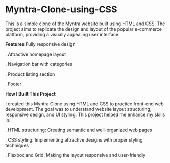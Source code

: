 # Myntra-Clone-using-CSS
This is a simple clone of the Myntra website built using HTML and CSS. The project aims to replicate the design and layout of the popular e-commerce platform, providing a visually appealing user interface.

**Features**
Fully responsive design

. Attractive homepage layout

. Navigation bar with categories

. Product listing section

. Footer

**How I Built This Project**

I created this Myntra Clone using HTML and CSS to practice front-end web development. The goal was to understand website layout structuring, responsive design, and UI styling. This project helped me enhance my skills in:

. HTML structuring: Creating semantic and well-organized web pages

. CSS styling: Implementing attractive designs with proper styling techniques

. Flexbox and Grid: Making the layout responsive and user-friendly
